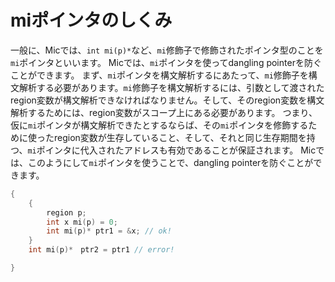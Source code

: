 # miポインタのしくみ
一般に、Micでは、`int mi(p)*`など、`mi`修飾子で修飾されたポインタ型のことを`mi`ポインタといいます。
Micでは、`mi`ポインタを使ってdangling pointerを防ぐことができます。
まず、`mi`ポインタを構文解析するにあたって、`mi`修飾子を構文解析する必要があります。`mi`修飾子を構文解析するには、引数として渡されたregion変数が構文解析できなければなりません。そして、そのregion変数を構文解析するためには、region変数がスコープ上にある必要があります。
つまり、仮に`mi`ポインタが構文解析できたとするならば、その`mi`ポインタを修飾するために使ったregion変数が生存していること、そして、それと同じ生存期間を持つ、`mi`ポインタに代入されたアドレスも有効であることが保証されます。
Micでは、このようにして`mi`ポインタを使うことで、dangling pointerを防ぐことができます。


```c
{
    {
        region p;
        int x mi(p) = 0;
        int mi(p)* ptr1 = &x; // ok!
    }
    int mi(p)*　ptr2 = ptr1 // error!

}
```